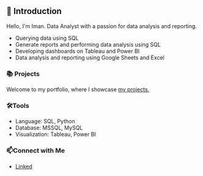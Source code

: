 <!--
**imanfg/imanfg** is a ✨ _special_ ✨ repository because its `README.md` (this file) appears on your GitHub profile.

Here are some ideas to get you started:

- 🔭 I’m currently working on ...
- 🌱 I’m currently learning ...
- 👯 I’m looking to collaborate on ...
- 🤔 I’m looking for help with ...
- 💬 Ask me about ...
- 📫 How to reach me: ...
- 😄 Pronouns: ...
- ⚡ Fun fact: ...
-->

## 👋 Introduction
Hello, I'm Iman. Data Analyst with a passion for data analysis and reporting. <!--query optimization, database design, and data modelling.--> 
- Querying data using SQL
- Generate reports and performing data analysis using SQL
- Developing dashboards on Tableau and Power BI
- Data analysis and reporting using Google Sheets and Excel


### 📚 Projects
 Welcome to my portfolio, where I showcase 
 [my projects.](https://github.com/imanfg/Data-Portfolio/blob/main/README.md)


### 🛠️Tools
- Language: SQL, Python
- Database: MSSQL, MySQL
- Visualization: Tableau, Power BI


### 📫Connect with Me
- [Linked](https://www.linkedin.com/in/iman-fatima-ghani/)        


<!--

### Color Reference

| Color             | Hex                                                                |
| ----------------- | ------------------------------------------------------------------ |
| Example Color | ![#0a192f](https://via.placeholder.com/10/0a192f?text=+) #0a192f |
| Example Color | ![#f8f8f8](https://via.placeholder.com/10/f8f8f8?text=+) #f8f8f8 |
| Example Color | ![#00b48a](https://via.placeholder.com/10/00b48a?text=+) #00b48a |
| Example Color | ![#00d1a0](https://via.placeholder.com/10/00b48a?text=+) #00d1a0 |

-->


